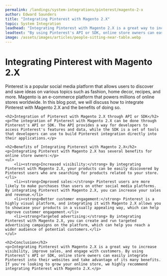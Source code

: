 ```yaml
---
permalink: /landings/system-integrations/pinterest/magento-2-x
author: Edward Saunders
title: "Integrating Pinterest with Magento 2.X"
topic: System Integration
leadhead: "Integrating Pinterest with Magento 2.X is a great way to increase visibility, improve sales, and engage with customers"
leadtext: "By using Pinterest's API or SDK, online store owners can easily integrate Pinterest into their websites and take advantage of its many benefits. If you're looking to grow your online store, we highly recommend integrating Pinterest with Magento 2.X."
image: /assets/images/articles/people-sitting-near-table.webp
---
```

<div class="arttext">	<h1>Integrating Pinterest with Magento 2.X</h1>
	<p>Pinterest is a popular social media platform that allows users to discover and save ideas on various topics such as fashion, home decor, recipes, and more. Magento is an e-commerce platform that powers millions of online stores worldwide. In this blog post, we will discuss how to integrate Pinterest with Magento 2.X and the benefits of doing so.</p>

	<h2>Integration of Pinterest with Magento 2.X through API or SDK</h2>
	<p>The integration of Pinterest with Magento 2.X can be done through Pinterest's API or SDK. The API provides a way for developers to access Pinterest's features and data, while the SDK is a set of tools that developers can use to build Pinterest integration directly into their applications.</p>

	<h2>Benefits of Integrating Pinterest with Magento 2.X</h2>
	<p>Integrating Pinterest with Magento 2.X has several benefits for online store owners:</p>
	<ul>
		<li><strong>Increased visibility:</strong> By integrating Pinterest with Magento 2.X, your products can be easily discovered by Pinterest users who are searching for products related to your store.</li>
		<li><strong>Improved sales:</strong> Pinterest users are more likely to make purchases than users on other social media platforms. By integrating Pinterest with Magento 2.X, you can increase your sales and revenue.</li>
		<li><strong>Better customer engagement:</strong> Pinterest is a highly visual platform, and integrating it with Magento 2.X allows you to showcase your products in a visually appealing way, which can help improve customer engagement.</li>
		<li><strong>Targeted advertising:</strong> By integrating Pinterest with Magento 2.X, you can create and run targeted advertising campaigns on the platform, which can help you reach a wider audience of potential customers.</li>
	</ul>

	<h2>Conclusion</h2>
	<p>Integrating Pinterest with Magento 2.X is a great way to increase visibility, improve sales, and engage with customers. By using Pinterest's API or SDK, online store owners can easily integrate Pinterest into their websites and take advantage of its many benefits. If you're looking to grow your online store, we highly recommend integrating Pinterest with Magento 2.X.</p>
</div>
